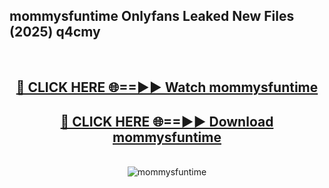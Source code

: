 <h2>mommysfuntime Onlyfans Leaked New Files (2025) q4cmy</h2>
<br>
<div align="center">
<h2><a href="https://mediafiles.top/mommysfuntime&ref=git" rel="nofollow">🔴 CLICK HERE 🌐==►► Watch mommysfuntime</a></h2>
<h2><a href="https://mediafiles.top/mommysfuntime&ref=git" rel="nofollow">🔴 CLICK HERE 🌐==►► Download mommysfuntime</a></h2>
<br>
<a href="https://mediafiles.top/mommysfuntime&ref=git" rel="nofollow" data-target="animated-image.originalLink"><img src="https://i.ibb.co.com/xMMVF88/686577567.gif" alt="mommysfuntime" style="max-width: 100%; display: inline-block;" data-target="animated-image.originalImage"></a>
</div>
<br>
<br>